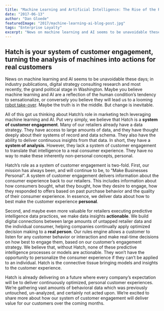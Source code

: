 ```yaml
---
title: "Machine Learning and Artificial Intelligence: The Rise of the Robots or Tools That Will Change Your Customer Engagement"
date: "2017-06-13"
author: "Dan Gloede"
featuredImage: "2017/machine-learning-ai-blog-post.jpg"
tags: "Enterprise Loyalty"
excerpt: "News on machine learning and AI seems to be unavoidable these days; in industry publications, digital strategy consulting research and most recently, the grand political stage in Washington."
---
```


## Hatch is your system of customer engagement, turning the analysis of machines into actions for real customers

News on machine learning and AI seems to be unavoidable these days; in industry publications, digital strategy consulting research and most recently, the grand political stage in Washington. Maybe you believe machine learning and AI are a reflection of the human condition’s tendency to sensationalize, or conversely you believe they will lead us to a looming [robot take-over](https://en.wikipedia.org/wiki/Maximum_Overdrive). Maybe the truth is in the middle. But change is inevitable.

All of this got us thinking about Hatch’s role in marketing tech leveraging machine learning and AI. Put very simply, we believe that Hatch is a **system of customer engagement**. Many of our retailers already have a data strategy. They have access to large amounts of data, and they have thought deeply about their systems of record and data schema. They also have the ability to deliver continuous insights from that data. In short, they have a **system of analysis**. However, they lack a system of customer engagement to translate that intelligence to a real consumer experience. They have no way to make these inherently non-personal concepts, personal.

Hatch’s role as a system of customer engagement is two-fold. First, our mission has always been, and will continue to be, to “Make Businesses Personal”. A system of customer engagement delivers information about the consumer experience back to our retailers. This includes information about how consumers bought, what they bought, how they desire to engage, how they responded to offers based on past purchase behavior and the quality of their consumer experience. In essence, we deliver data about how to best make the customer experience **personal**.

Second, and maybe even more valuable for retailers executing predictive intelligence data practices, we make data insights **actionable**. We build digital connections between large amounts of untapped retailer data and the individual consumer, helping companies continually apply optimized decision making to a **real person**. Our rules engine allows a customer to listen for any customer behavior or interaction and make real-time decisions on how best to engage them, based on our customer’s engagement strategy. We believe that, without Hatch, none of these predictive intelligence processes or models are actionable. They won’t have the opportunity to personalize the consumer experience if they can’t be applied to an individual. Hatch is the connective tissue bringing models and insights to the customer experience.

Hatch is already delivering on a future where every company’s expectation will be to deliver continuously optimized, personal customer experiences. We’re gathering vast amounts of behavioral data which was previously untouched, un-analyzed, and certainly not acted upon. We’re excited to share more about how our system of customer engagement will deliver value for our customers over the coming months.
